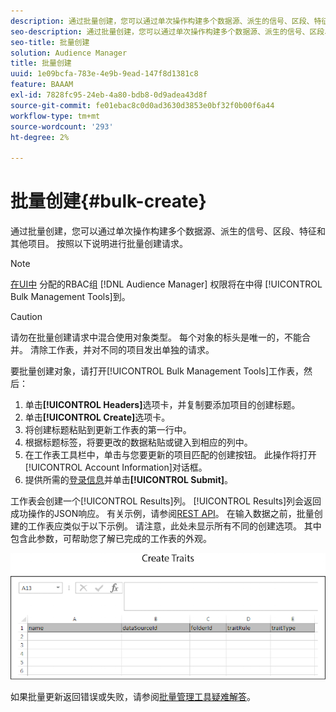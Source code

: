 ```yaml
---
description: 通过批量创建，您可以通过单次操作构建多个数据源、派生的信号、区段、特征和其他项目。 按照以下说明进行批量创建请求。
seo-description: 通过批量创建，您可以通过单次操作构建多个数据源、派生的信号、区段、特征和其他项目。 按照以下说明进行批量创建请求。
seo-title: 批量创建
solution: Audience Manager
title: 批量创建
uuid: 1e09bcfa-783e-4e9b-9ead-147f8d1381c8
feature: BAAAM
exl-id: 7828fc95-24eb-4a80-bdb8-0d9adea43d8f
source-git-commit: fe01ebac8c0d0ad3630d3853e0bf32f0b00f6a44
workflow-type: tm+mt
source-wordcount: '293'
ht-degree: 2%

---
```


# 批量创建{#bulk-create}

通过批量创建，您可以通过单次操作构建多个数据源、派生的信号、区段、特征和其他项目。 按照以下说明进行批量创建请求。

<!-- 

t_bulk_create.xml

 -->

>[!NOTE]
>
>[在UI中](../../features/administration/administration-overview.md) 分配的RBAC组 [!DNL Audience Manager] 权限将在中得 [!UICONTROL Bulk Management Tools]到。

>[!CAUTION]
>
>请勿在批量创建请求中混合使用对象类型。 每个对象的标头是唯一的，不能合并。 清除工作表，并对不同的项目发出单独的请求。

要批量创建对象，请打开[!UICONTROL Bulk Management Tools]工作表，然后：

1. 单击&#x200B;**[!UICONTROL Headers]**&#x200B;选项卡，并复制要添加项目的创建标题。
2. 单击&#x200B;**[!UICONTROL Create]**&#x200B;选项卡。
3. 将创建标题粘贴到更新工作表的第一行中。
4. 根据标题标签，将要更改的数据粘贴或键入到相应的列中。
5. 在工作表工具栏中，单击与您要更新的项目匹配的创建按钮。
此操作将打开[!UICONTROL Account Information]对话框。
6. 提供所需的[登录信息](../../reference/bulk-management-tools/bulk-management-intro.md#auth-reqs)并单击&#x200B;**[!UICONTROL Submit]**。

工作表会创建一个[!UICONTROL Results]列。 [!UICONTROL Results]列会返回成功操作的JSON响应。 有关示例，请参阅[REST API](../../api/rest-api-main/rest-api-main.md)。 在输入数据之前，批量创建的工作表应类似于以下示例。 请注意，此处未显示所有不同的创建选项。 其中包含此参数，可帮助您了解已完成的工作表的外观。

![](assets/cretetraits.png)

如果批量更新返回错误或失败，请参阅[批量管理工具疑难解答](../../reference/bulk-management-tools/bulk-troubleshooting.md)。
